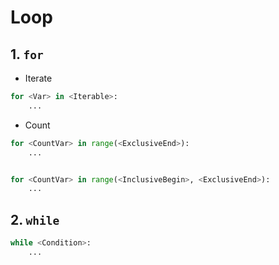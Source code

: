 # Loop

## 1. `for`

- Iterate

```python
for <Var> in <Iterable>:
    ...
```

- Count

```python
for <CountVar> in range(<ExclusiveEnd>):
    ...


for <CountVar> in range(<InclusiveBegin>, <ExclusiveEnd>):
    ...
```

## 2. `while`

```python
while <Condition>:
    ...
```
